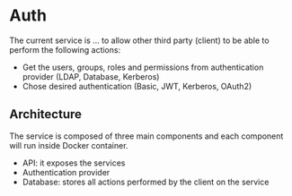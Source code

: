 # Auth

The current service is ... to allow other third party (client) to be able to perform the following actions:
- Get the users, groups, roles and permissions from authentication provider (LDAP, Database, Kerberos)
- Chose desired authentication (Basic, JWT, Kerberos, OAuth2)

## Architecture

The service is composed of three main components and each component will run inside Docker container.

- API: it exposes the services
- Authentication provider
- Database: stores all actions performed by the client on the service